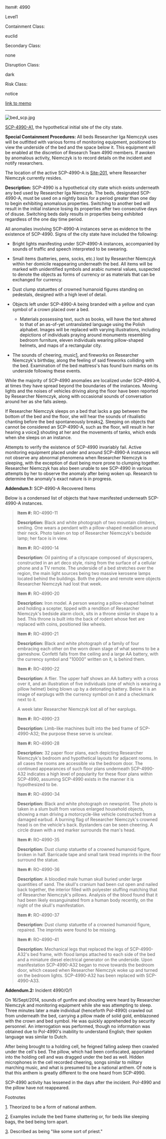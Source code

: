 Item#: 4990

Level1

Containment Class:

euclid

Secondary Class:

none

Disruption Class:

dark

Risk Class:

notice

[link to memo](http://www.scp-wiki.net/classification-committee-memo)  

* * *

![bed_scp.jpg](http://scp-wiki.wdfiles.com/local--files/scp-4990/bed_scp.jpg)

[SCP-4990-A1](https://www.flickr.com/photos/dantaylor/2538654075), the hypothetical initial site of the city state.

**Special Containment Procedures:** All beds Researcher Iga Niemczyk uses will be outfitted with various forms of monitoring equipment, positioned to view the underside of the bed and the space below it. This equipment will be enabled at the discretion of Research Team 4990 members. If awoken by anomalous activity, Niemczyk is to record details on the incident and notify researchers.

The location of the active SCP-4990-A is [Site-201](/scp-3730), where Researcher Niemczyk currently resides.

**Description:** SCP-4990 is a hypothetical city state which exists underneath any bed used by Researcher Iga Niemczyk. The beds, designated SCP-4990-A, must be used on a nightly basis for a period greater than one day to begin exhibiting anomalous properties. Switching to another bed will result in the initial instance losing its properties after two consecutive days of disuse. Switching beds daily results in properties being exhibited regardless of the one day time period.

All anomalies involving SCP-4990-A instances serve as evidence to the existence of SCP-4990. Signs of the city state have included the following:

*   Bright lights manifesting under SCP-4990-A instances, accompanied by sounds of traffic and speech interpreted to be swearing.

*   Small items (batteries, pens, socks, etc.) lost by Researcher Niemczyk within her domicile reappearing underneath the bed. All items will be marked with unidentified symbols and arabic numeral values, suspected to denote the objects as forms of currency or as materials that can be exchanged for currency.

*   Dust clump statuettes of crowned humanoid figures standing on pedestals, designed with a high level of detail.

*   Objects left under SCP-4990-A being branded with a yellow and cyan symbol of a crown placed over a bed.
    *   Materials possessing text, such as books, will have the text altered to that of an as-of-yet untranslated language using the Polish alphabet. Images will be replaced with varying illustrations, including depictions of individuals praying around monuments resembling bedroom furniture, eleven individuals wearing pillow-shaped helmets, and maps of a rectangular city.

*   The sounds of cheering, music[1](javascript:;), and fireworks on Researcher Niemczyk's birthday, along the feeling of said fireworks colliding with the bed. Examination of the bed mattress's has found burn marks on its underside following these events.

While the majority of SCP-4990 anomalies are localized under SCP-4990-A, at times they have spread beyond the boundaries of the instances. Moving lights and the noises of vehicles driving along the floor have been reported by Researcher Niemczyk, along with occasional sounds of conversation around her as she falls asleep.

If Researcher Niemczyk sleeps on a bed that lacks a gap between the bottom of the bed and the floor, she will hear the sounds of ritualistic chanting before the bed spontaneously breaks[2](javascript:;). Sleeping on objects that cannot be considered an SCP-4990-A, such as the floor, will result in her hearing a voice[3](javascript:;) shouting at her and the movements of tanks, which ends when she sleeps on an instance.

Attempts to verify the existence of SCP-4990 invariably fail. Active monitoring equipment placed under and around SCP-4990-A instances will not observe any abnormal phenomena when Researcher Niemczyk is sleeping, with the exception of dust being more prone to clumping together. Researcher Niemczyk has also been unable to see SCP-4990 in various attempts by her to observe the anomaly after being woken up. Research to determine the anomaly's exact nature is in progress.

**Addendum.1:** SCP-4990-A Recovered Items

Below is a condensed list of objects that have manifested underneath SCP-4990-A instances.

> **Item #:** RO-4990-11
> 
> **Description:** Black and white photograph of two mountain climbers, smiling. One wears a pendant with a pillow-shaped medallion around their neck. Photo taken on top of Researcher Niemczyk's bedside lamp; her face is in view.

> **Item #:** RO-4990-14
> 
> **Description:** Oil painting of a cityscape composed of skyscrapers, constructed in an art deco style, rising from the surface of a cellular phone and a TV remote. The underside of a bed stretches over the region, the main light sources being two massive kerosene lamps located behind the buildings. Both the phone and remote were objects Researcher Niemczyk had lost that week.

> **Item #:** RO-4990-20
> 
> **Description:** Iron model. A person wearing a pillow-shaped helmet and holding a scepter, tipped with a rendition of Researcher Niemczyk's bedside alarm clock, sits in a throne similar in shape to a bed. This throne is built into the back of rodent whose feet are replaced with coins, positioned like wheels.

> **Item #:** RO-4990-21
> 
> **Description:** Black and white photograph of a family of four embracing each other on the worn down stage of what seems to be a gameshow. Confetti falls from the ceiling and a large AA battery, with the currency symbol and "10000" written on it, is behind them.

> **Item #:** RO-4990-22
> 
> **Description:** A flier. The upper half shows an AA battery with a cross over it, and an illustration of five individuals (one of which is wearing a pillow helmet) being blown up by a detonating battery. Below it is an image of earplugs with the currency symbol on it and a checkmark next to it.
> 
> A week later Researcher Niemczyk lost all of her earplugs.

> **Item #:** RO-4990-23
> 
> **Description:** Limb-like machines built into the bed frame of SCP-4990-A32; the purpose these serve is unclear.

> **Item #:** RO-4990-28
> 
> **Description:** 32 paper floor plans, each depicting Researcher Niemczyk's bedroom and hypothetical layouts for adjacent rooms. In all cases the rooms are accessible via the bedroom door. The continued appearances of such floor plans underneath SCP-4990-A32 indicates a high level of popularity for these floor plans within SCP-4990, assuming SCP-4990 exists in the manner it is hypothesized to be.

> **Item #:** RO-4990-34
> 
> **Description:** Black and white photograph on newsprint. The photo is taken in a slum built from various enlarged household objects, showing a man driving a motorcycle-like vehicle constructed from a damaged earbud. A burning flag of Researcher Niemczyk's crowned head is on the vehicle's back. Bystanders can be seen cheering. A circle drawn with a red marker surrounds the man's head.

> **Item #:** RO-4990-35
> 
> **Description:** Dust clump statuette of a crowned humanoid figure, broken in half. Barricade tape and small tank tread imprints in the floor surround the statue.

> **Item #:** RO-4990-36
> 
> **Description:** A bloodied male human skull buried under large quantities of sand. The skull's cranium had been cut open and nailed back together, the interior filled with polyester stuffing matching that of Researcher Niemczyk's pillows. Analysis of the blood found that it had been likely exsanguinated from a human body recently, on the night of the skull's manifestation.

> **Item #:** RO-4990-37
> 
> **Description:** Dust clump statuette of a crowned humanoid figure, repaired. The imprints were found to be missing.

> **Item #:** RO-4990-41
> 
> **Description:** Mechanical legs that replaced the legs of SCP-4990-A32's bed frame, with flood lamps attached to each side of the bed and a miniature diesel electrical generator on the underside. Upon manifestation SCP-4990-A32 began to move towards the bedroom door, which ceased when Researcher Niemczyk woke up and turned on the bedroom lights. SCP-4990-A32 has been replaced with SCP-4990-A33.

**Addendum.2:** Incident 4990/O/1

On 16/Sept/2014, sounds of gunfire and shouting were heard by Researcher Niemczyk and monitoring equipment while she was attempting to sleep. Three minutes later a male individual (henceforth PoI-4990) crawled out from underneath the bed, carrying a pillow made of solid gold, emblazoned with the crown and bed symbol. He was quickly apprehended by security personnel. An interrogation was performed, though no information was obtained due to PoI-4990's inability to understand English; their spoken language was similar to Dutch.

After being brought to a holding cell, he feigned falling asleep then crawled under the cell's bed. The pillow, which had been confiscated, apportated into the holding cell and was dragged under the bed as well. Hidden microphones in the cell recorded cheering, songs similar to military marching music, and what is presumed to be a national anthem. Of note is that this anthem is greatly different to the one heard from SCP-4990.

SCP-4990 activity has lessened in the days after the incident. PoI-4990 and the pillow have not reappeared.

Footnotes

[1](javascript:;). Theorized to be a form of national anthem.

[2](javascript:;). Examples include the bed frame shattering or, for beds like sleeping bags, the bed being torn apart.

[3](javascript:;). Described as being "like some sort of priest."